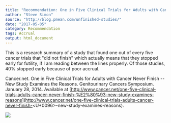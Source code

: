 ```yaml
---
title: "Recommendation: One in Five Clinical Trials for Adults with Cancer Never Finish"
author: "Steve Simon"
source: "http://blog.pmean.com/unfinished-studies/"
date: "2017-05-05"
category: Recommendation
tags: Accrual
output: html_document
---
```


This is a research summary of a study that found one out of every five
cancer trials that "did not finish" which actually means that they
stopped early for futility, if I am reading between the lines properly.
Of those studies, 40% stopped early because of poor
accrual.

<!---More--->

Cancer.net. One in Five Clinical Trials for Adults with Cancer Never
Finish -- New Study Examines the Reasons. Genitourinary Cancers
Symposium. January 28, 2014. Available at
[http://www.cancer.net/one-five-clinical-trials-adults-cancer-never-finish-%E2%80%93-new-study-examines-reasons](http://www.cancer.net/one-five-clinical-trials-adults-cancer-never-finish-<U+0096>-new-study-examines-reasons).

![](../../../web/images/17/unfinished-studies01.png)




